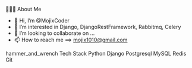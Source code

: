 👨🏻‍💻  About Me
- 👋 Hi, I’m @MojixCoder
- 👀 I’m interested in Django, DjangoRestFramework, Rabbitmq, Celery
- 💞️ I’m looking to collaborate on ...
- 📫 How to reach me ==> mojix1010@gmail.com


hammer_and_wrench  Tech Stack
  Python Django Postgresql 
  MySQL Redis Git
  
<!---
MojixCoder/MojixCoder is a ✨ special ✨ repository because its `README.md` (this file) appears on your GitHub profile.
You can click the Preview link to take a look at your changes.
--->
